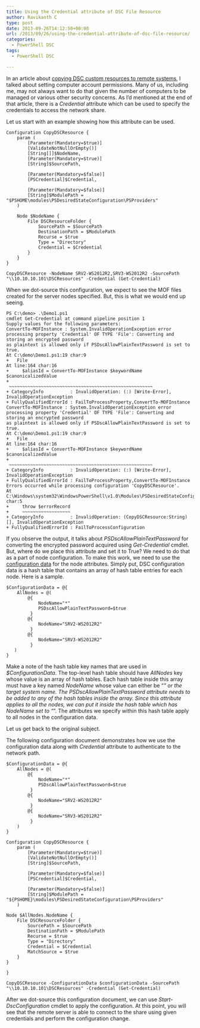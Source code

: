 ```yaml
---
title: Using the Credential attribute of DSC File Resource
author: Ravikanth C
type: post
date: 2013-09-26T14:12:50+00:00
url: /2013/09/26/using-the-credential-attribute-of-dsc-file-resource/
categories:
  - PowerShell DSC
tags:
  - PowerShell DSC

---
```

In an article about [copying DSC custom resources to remote systems][1], I talked about setting computer account permissions. Many of us, including me, may not always want to do that given the number of computers to be managed or various other security concerns. As I’d mentioned at the end of that article, there is a _Credential_ attribute which can be used to specify the credentials to access the network share.

Let us start with an example showing how this attribute can be used.


    Configuration CopyDSCResource {
        param (
            [Parameter(Mandatory=$true)]
            [ValidateNotNullOrEmpty()]
            [String[]]$NodeName,
            [Parameter(Mandatory=$true)]
            [String]$SourcePath,
    
            [Parameter(Mandatory=$false)]
            [PSCredential]$Credential,
    
            [Parameter(Mandatory=$false)]
            [String]$ModulePath = "$PSHOME\modules\PSDesiredStateConfiguration\PSProviders"
        )
    
        Node $NodeName {
            File DSCResourceFolder {
                SourcePath = $SourcePath
                DestinationPath = $ModulePath
                Recurse = $true
                Type = "Directory"
                Credential = $Credential
            }
        }
    }
    
    CopyDSCResource -NodeName SRV2-WS2012R2,SRV3-WS2012R2 -SourcePath "\\10.10.10.101\DSCResources" -Credential (Get-Credential)
When we dot-source this configuration, we expect to see the MOF files created for the server nodes specified. But, this is what we would end up seeing.

```
PS C:\demo> .\Demo1.ps1
cmdlet Get-Credential at command pipeline position 1
Supply values for the following parameters:
ConvertTo-MOFInstance : System.InvalidOperationException error processing property 'Credential' OF TYPE 'File': Converting and storing an encrypted password
as plaintext is allowed only if PSDscAllowPlainTextPassword is set to true.
At C:\demo\Demo1.ps1:19 char:9
+   File
At line:164 char:16
+     $aliasId = ConvertTo-MOFInstance $keywordName $canonicalizedValue
+                ~~~~~~~~~~~~~~~~~~~~~~~~~~~~~~~~~~~~~~~~~~~~~~~~~~~~~~
+ CategoryInfo          : InvalidOperation: (:) [Write-Error], InvalidOperationException
+ FullyQualifiedErrorId : FailToProcessProperty,ConvertTo-MOFInstance
ConvertTo-MOFInstance : System.InvalidOperationException error processing property 'Credential' OF TYPE 'File': Converting and storing an encrypted password
as plaintext is allowed only if PSDscAllowPlainTextPassword is set to true.
At C:\demo\Demo1.ps1:19 char:9
+   File
At line:164 char:16
+     $aliasId = ConvertTo-MOFInstance $keywordName $canonicalizedValue
+                ~~~~~~~~~~~~~~~~~~~~~~~~~~~~~~~~~~~~~~~~~~~~~~~~~~~~~~
+ CategoryInfo          : InvalidOperation: (:) [Write-Error], InvalidOperationException
+ FullyQualifiedErrorId : FailToProcessProperty,ConvertTo-MOFInstance
Errors occurred while processing configuration 'CopyDSCResource'.
At C:\Windows\system32\WindowsPowerShell\v1.0\Modules\PSDesiredStateConfiguration\PSDesiredStateConfiguration.psm1:1991 char:5
+     throw $errorRecord
+     ~~~~~~~~~~~~~~~~~~
+ CategoryInfo          : InvalidOperation: (CopyDSCResource:String) [], InvalidOperationException
+ FullyQualifiedErrorId : FailToProcessConfiguration
```

If you observe the output, it talks about _PSDscAllowPlainTextPassword_ for converting the encrypted password acquired using _Get-Credential_ cmdlet. But, where do we place this attribute and set it to True? We need to do that as a part of node configuration. To make this work, we need to use the [configuration data][2] for the node attributes. Simply put, DSC configuration data is a hash table that contains an array of hash table entries for each node. Here is a sample.

```
$ConfigurationData = @{
    AllNodes = @(
        @{
            NodeName="*"
            PSDscAllowPlainTextPassword=$true
         }
        @{
            NodeName="SRV2-WS2012R2"
         }
        @{
            NodeName="SRV3-WS2012R2"
         }
   )
}
```


Make a note of the hash table key names that are used in _$ConfigurationData_. The top-level hash table should have _AllNodes_ key whose value is an array of hash tables. Each hash table inside this array must have a key named _NodeName_ whose value can either be “*” or the target system name. The _PSDscAllowPlainTextPassword_ attribute needs to be added to any of the hash tables inside the array. Since this attribute applies to all the nodes, we can put it inside the hash table which has _NodeName_ set to “*”. The attributes we specify within this hash table apply to all nodes in the configuration data.

Let us get back to the original subject.

The following configuration document demonstrates how we use the configuration data along with _Credential_ attribute to authenticate to the network path.

```
$ConfigurationData = @{
    AllNodes = @(
        @{
            NodeName="*"
            PSDscAllowPlainTextPassword=$true
         }
        @{
            NodeName="SRV2-WS2012R2"
         }
        @{
            NodeName="SRV3-WS2012R2"
         }
    )
}

Configuration CopyDSCResource {
    param (
        [Parameter(Mandatory=$true)]
        [ValidateNotNullOrEmpty()]
        [String]$SourcePath,

        [Parameter(Mandatory=$false)]
        [PSCredential]$Credential,

        [Parameter(Mandatory=$false)]
        [String]$ModulePath = "${PSHOME}\modules\PSDesiredStateConfiguration\PSProviders"
    )

Node $AllNodes.NodeName {
    File DSCResourceFolder {
        SourcePath = $SourcePath
        DestinationPath = $ModulePath
        Recurse = $true
        Type = "Directory"
        Credential = $Credential
        MatchSource = $true
    }
}

}

CopyDSCResource -ConfigurationData $configurationData -SourcePath "\\10.10.10.101\DSCResources" -Credential (Get-Credential)
```

After we dot-source this configuration document, we can use _Start-DscConfiguration_ cmdlet to apply the configuration. At this point, you will see that the remote server is able to connect to the share using given credentials and perform the configuration change.

[1]: /2013/09/02/copying-powershell-modules-and-custom-dsc-resources-using-dsc/
[2]: http://technet.microsoft.com/en-us/library/dn249925.aspx
